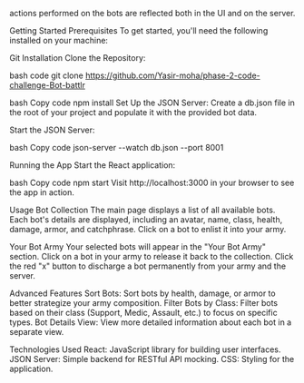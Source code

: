 actions performed on the bots are reflected both in the UI and on the server.

Getting Started
Prerequisites To get started, you'll need the following installed on your machine:

 Git Installation Clone the Repository:

bash code git clone https://github.com/Yasir-moha/phase-2-code-challenge-Bot-battlr

bash Copy code npm install Set Up the JSON Server: Create a db.json file in the root of your project and populate it with the provided bot data.

Start the JSON Server:

bash Copy code json-server --watch db.json --port 8001

Running the App
Start the React application:

bash Copy code npm start Visit http://localhost:3000 in your browser to see the app in action.

Usage
Bot Collection The main page displays a list of all available bots. Each bot's details are displayed, including an avatar, name, class, health, damage, armor, and catchphrase. Click on a bot to enlist it into your army.

Your Bot Army
Your selected bots will appear in the "Your Bot Army" section. Click on a bot in your army to release it back to the collection. Click the red "x" button to discharge a bot permanently from your army and the server.

Advanced Features
Sort Bots: Sort bots by health, damage, or armor to better strategize your army composition. Filter Bots by Class: Filter bots based on their class (Support, Medic, Assault, etc.) to focus on specific types. Bot Details View: View more detailed information about each bot in a separate view.

Technologies Used
React: JavaScript library for building user interfaces. JSON Server: Simple backend for RESTful API mocking. CSS: Styling for the application.